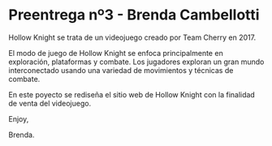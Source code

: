 # Preentrega nº3 - Brenda Cambellotti

Hollow Knight se trata de un videojuego creado por Team Cherry en 2017.

El modo de juego de Hollow Knight se enfoca principalmente en exploración, plataformas y combate. Los jugadores exploran un gran mundo interconectado usando una variedad de movimientos y técnicas de combate.

En este poyecto se rediseña el sitio web de Hollow Knight con la finalidad de venta del videojuego.

Enjoy,

Brenda.
